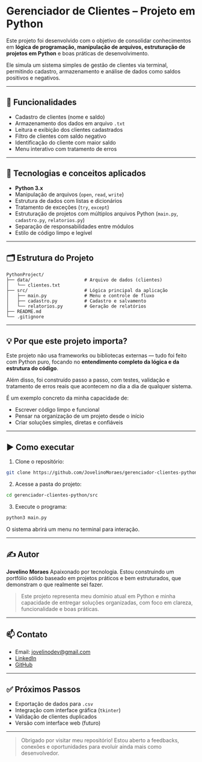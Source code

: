 
# Gerenciador de Clientes – Projeto em Python

Este projeto foi desenvolvido com o objetivo de consolidar conhecimentos em **lógica de programação, manipulação de arquivos, estruturação de projetos em Python** e boas práticas de desenvolvimento.  

Ele simula um sistema simples de gestão de clientes via terminal, permitindo cadastro, armazenamento e análise de dados como saldos positivos e negativos.

---

## 📌 Funcionalidades

- Cadastro de clientes (nome e saldo)
- Armazenamento dos dados em arquivo `.txt`
- Leitura e exibição dos clientes cadastrados
- Filtro de clientes com saldo negativo
- Identificação do cliente com maior saldo
- Menu interativo com tratamento de erros

---

## 🧠 Tecnologias e conceitos aplicados

- **Python 3.x**
- Manipulação de arquivos (`open`, `read`, `write`)
- Estrutura de dados com listas e dicionários
- Tratamento de exceções (`try`, `except`)
- Estruturação de projetos com múltiplos arquivos Python (`main.py`, `cadastro.py`, `relatorios.py`)
- Separação de responsabilidades entre módulos
- Estilo de código limpo e legível

---

## 🗂️ Estrutura do Projeto

```
PythonProject/
├── data/                    # Arquivo de dados (clientes)
│   └── clientes.txt
├── src/                     # Lógica principal da aplicação
│   ├── main.py              # Menu e controle de fluxo
│   ├── cadastro.py          # Cadastro e salvamento
│   └── relatorios.py        # Geração de relatórios
├── README.md
└── .gitignore
```

---

## 💡 Por que este projeto importa?

Este projeto não usa frameworks ou bibliotecas externas — tudo foi feito com Python puro, focando no **entendimento completo da lógica e da estrutura do código**.

Além disso, foi construído passo a passo, com testes, validação e tratamento de erros reais que acontecem no dia a dia de qualquer sistema.

É um exemplo concreto da minha capacidade de:

- Escrever código limpo e funcional
- Pensar na organização de um projeto desde o início
- Criar soluções simples, diretas e confiáveis

---

## ▶️ Como executar

1. Clone o repositório:

```bash
git clone https://github.com/JovelinoMoraes/gerenciador-clientes-python.git
```

2. Acesse a pasta do projeto:

```bash
cd gerenciador-clientes-python/src
```

3. Execute o programa:

```bash
python3 main.py
```

O sistema abrirá um menu no terminal para interação.

---

## ✍️ Autor

**Jovelino Moraes** 
Apaixonado por tecnologia.
Estou construindo um portfólio sólido baseado em projetos práticos e bem estruturados, que demonstram o que realmente sei fazer.

> Este projeto representa meu domínio atual em Python e minha capacidade de entregar soluções organizadas, com foco em clareza, funcionalidade e boas práticas.

---

## 📫 Contato

- Email: jovelinodev@gmail.com 
- [LinkedIn](https://www.linkedin.com/in/jovelino-moraes/)
- [GitHub](https://github.com/JovelinoMoraes)

---

## ✅ Próximos Passos

- Exportação de dados para `.csv`
- Integração com interface gráfica (`tkinter`)
- Validação de clientes duplicados
- Versão com interface web (futuro)

---

> Obrigado por visitar meu repositório! 
> Estou aberto a feedbacks, conexões e oportunidades para evoluir ainda mais como desenvolvedor.
